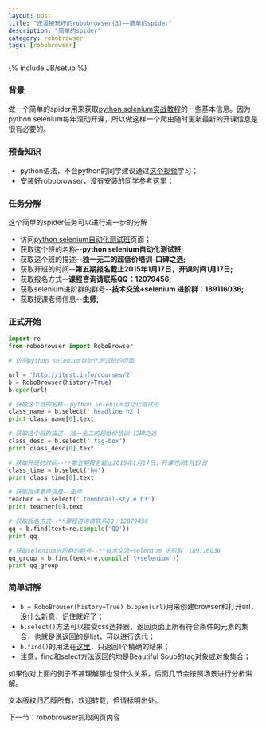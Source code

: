 ```yaml
---
layout: post
title: "还没被玩坏的robobrowser(3)——简单的spider"
description: "简单的spider"
category: robobrowser
tags: [robobrowser]
---
```

{% include JB/setup %}

### 背景  

做一个简单的spider用来获取[python selenium实战教程]()的一些基本信息。因为python selenium每年滚动开课，所以做这样一个爬虫随时更新最新的开课信息是很有必要的。

### 预备知识

* python语法，不会python的同学建议通过[这个视频](http://v.163.com/special/Khan/computer.html)学习；
* 安装好robobrowser，没有安装的同学参考[这里](http://www.easonhan.info/robobrowser/2015/01/08/robobrowser-02-install/)；

### 任务分解

这个简单的spider任务可以进行进一步的分解：

* 访问[python selenium自动化测试班](http://itest.info/courses/2)页面；
* 获取这个班的名称--**python selenium自动化测试班;**
* 获取这个班的描述--**独一无二的超低价培训-口碑之选;**
* 获取开班的时间--**第五期报名截止2015年1月17日，开课时间1月17日;**
* 获取报名方式--**课程咨询请联系QQ：12079456;**
* 获取selenium进阶群的群号--**技术交流+selenium 进阶群：189116036;**
* 获取授课老师信息--**虫师;**

### 正式开始

```python
import re
from robobrowser import RoboBrowser

# 访问python selenium自动化测试班的页面

url = 'http://itest.info/courses/2'
b = RoboBrowser(history=True)
b.open(url)

# 获取这个班的名称--python selenium自动化测试班
class_name = b.select('.headline h2')
print class_name[0].text

# 获取这个班的描述--独一无二的超低价培训-口碑之选
class_desc = b.select('.tag-box')
print class_desc[0].text

# 获取开班的时间--**第五期报名截止2015年1月17日，开课时间1月17日
class_time = b.select('h4')
print class_time[0].text

# 获取授课老师信息--虫师
teacher = b.select('.thumbnail-style h3')
print teacher[0].text

# 获取报名方式--**课程咨询请联系QQ：12079456
qq = b.find(text=re.compile('QQ'))
print qq

# 获取selenium进阶群的群号--**技术交流+selenium 进阶群：189116036
qq_group = b.find(text=re.compile('\+selenium'))
print qq_group

```

### 简单讲解

* ```b = RoboBrowser(history=True) b.open(url)```用来创建browser和打开url，没什么新意，记住就好了；
* ```b.select()```方法可以接受css选择器，返回页面上所有符合条件的元素的集合，也就是说返回的是list，可以进行迭代；
* ```b.find()```的用法在[这里](http://www.crummy.com/software/BeautifulSoup/bs4/doc/index.zh.html#find-all)，只返回1个精确的结果；
* 注意，find和select方法返回的均是Beautiful Soup的tag对象或对象集合；

如果你对上面的例子不甚理解那也没什么关系，后面几节会按照场景进行分析讲解。


文本版权归乙醇所有，欢迎转载，但请标明出处。

下一节：robobrowser抓取网页内容
